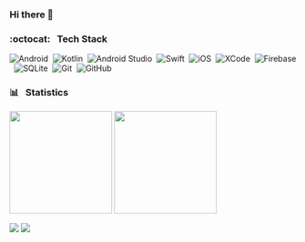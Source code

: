 ### Hi there 👋

### :octocat: &nbsp; Tech Stack

![Android](https://img.shields.io/badge/-Android-066A00?style=flat&logo=android&logoColor=white)&nbsp;
![Kotlin](https://img.shields.io/badge/-Kotlin-005E7C?style=flat&logo=kotlin&logoColor=white)&nbsp;
![Android Studio](https://img.shields.io/badge/-Android%20Studio-802700?style=flat&logo=android&logoColor=white)&nbsp;
![Swift](https://img.shields.io/badge/-Swift-7C5300?style=flat&logo=swift&logoColor=white)&nbsp;
![iOS](https://img.shields.io/badge/-iOS-505050?style=flat&logo=apple&logoColor=white)&nbsp;
![XCode](https://img.shields.io/badge/-XCode-00526D?style=flat&logo=xcode&logoColor=white)&nbsp;
![Firebase](https://img.shields.io/badge/-Firebase-898900?style=flat&logo=firebase&logoColor=white)&nbsp;
![SQLite](https://img.shields.io/badge/-SQLite-066A00?style=flat&logo=sqlite&logoColor=white)&nbsp;
![Git](https://img.shields.io/badge/-Git-505050?style=flat&logo=git&logoColor=white)&nbsp;
![GitHub](https://img.shields.io/badge/-GitHub-802700?style=flat&logo=github&logoColor=white)&nbsp;  

### :bar_chart: &nbsp; Statistics

<p>
<img height="180em" src="https://github-readme-stats-eight-theta.vercel.app/api?username=omercankoc&show_icons=true&theme=algolia&include_all_commits=true&count_private=true"/>
<img height="180em" src="https://github-readme-stats-eight-theta.vercel.app/api/top-langs/?username=omercankoc&layout=compact&langs_count=8&theme=algolia"/>
</p>

<p>
<a href="mailto:omercankoc@icloud.com"><img src="https://img.shields.io/badge/-Mail-003B48?style=flat&logo=icloud&logoColor=white"/></a>
<a href="https://twitter.com/omercankoc"><img src="https://img.shields.io/badge/-Twitter-008076?style=flat&logo=twitter&logoColor=white"/></a>

</p>

